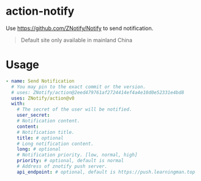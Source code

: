 # action-notify
Use https://github.com/ZNotify/Notify to send notification.

> Default site only available in mainland China

# Usage
```yaml
- name: Send Notification
  # You may pin to the exact commit or the version.
  # uses: ZNotify/action@2eed479761af2724414ef4a4e10d0e52331e4bd8
  uses: ZNotify/action@v0
  with:
    # The secret of the user will be notified.
    user_secret: 
    # Notification content.
    content: 
    # Notification title.
    title: # optional
    # Long notification content.
    long: # optional
    # Notification priority. [low, normal, high]
    priority: # optional, default is normal
    # Address of znotify push server.
    api_endpoint: # optional, default is https://push.learningman.top
```